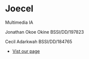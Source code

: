 # Joecel

Multimedia IA

Jonathan Okoe Okine
BSSI/DD/197823

Cecil Adarkwah
BSSI/DD/184765


- [Vist our page](https://github.com/Jonathanokoeokine/Joecel.git)
